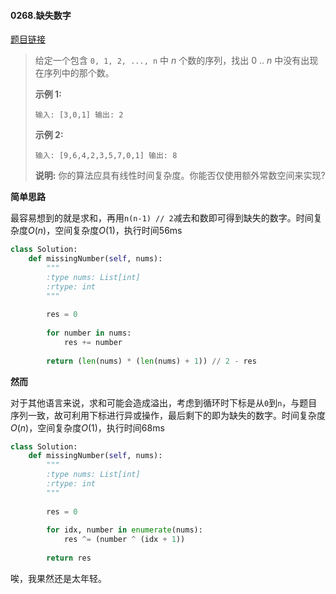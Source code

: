#### 0268.缺失数字

[题目链接](https://leetcode-cn.com/problems/missing-number/)

> 给定一个包含 `0, 1, 2, ..., n` 中 *n* 个数的序列，找出 0 .. *n* 中没有出现在序列中的那个数。
>
> **示例 1:**
>
> `
> 输入: [3,0,1]
> 输出: 2
> `
>
> **示例 2:**
>
> `
> 输入: [9,6,4,2,3,5,7,0,1]
> 输出: 8
> `
>
> **说明:**
> 你的算法应具有线性时间复杂度。你能否仅使用额外常数空间来实现?

**简单思路**

最容易想到的就是求和，再用`n(n-1) // 2`减去和数即可得到缺失的数字。时间复杂度$O(n)$，空间复杂度$O(1)$，执行时间56ms

```python
class Solution:
    def missingNumber(self, nums):
        """
        :type nums: List[int]
        :rtype: int
        """
        
        res = 0
        
        for number in nums:
            res += number
        
        return (len(nums) * (len(nums) + 1)) // 2 - res
```

**然而**

对于其他语言来说，求和可能会造成溢出，考虑到循环时下标是从`0`到`n`，与题目序列一致，故可利用下标进行异或操作，最后剩下的即为缺失的数字。时间复杂度$O(n)$，空间复杂度$O(1)$，执行时间68ms

```python
class Solution:
    def missingNumber(self, nums):
        """
        :type nums: List[int]
        :rtype: int
        """
        
        res = 0
        
        for idx, number in enumerate(nums):
            res ^= (number ^ (idx + 1))
        
        return res
```

唉，我果然还是太年轻。